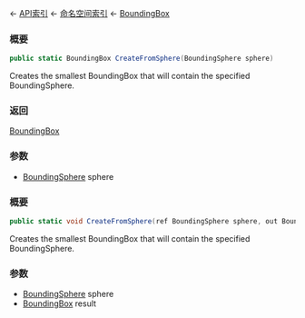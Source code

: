 ← [API索引](Api-Index) ← [命名空间索引](Namespace-Index) ← [BoundingBox](VRageMath.BoundingBox)

### 概要

```csharp
public static BoundingBox CreateFromSphere(BoundingSphere sphere)
```

Creates the smallest BoundingBox that will contain the specified BoundingSphere.

### 返回

[BoundingBox](VRageMath.BoundingBox)

### 参数

* [BoundingSphere](VRageMath.BoundingSphere) sphere
### 概要

```csharp
public static void CreateFromSphere(ref BoundingSphere sphere, out BoundingBox result)
```

Creates the smallest BoundingBox that will contain the specified BoundingSphere.

### 参数

* [BoundingSphere](VRageMath.BoundingSphere) sphere
* [BoundingBox](VRageMath.BoundingBox) result
